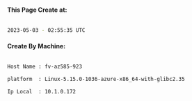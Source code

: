 
   
#### This Page Create at:

```bash

2023-05-03 - 02:55:35 UTC

```

#### Create By Machine:

```bash

Host Name : fv-az585-923

platform  : Linux-5.15.0-1036-azure-x86_64-with-glibc2.35

Ip Local  : 10.1.0.172

```

